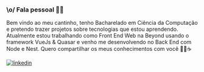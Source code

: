 ### \o/ Fala pessoal 👋🏼
Bem vindo ao meu cantinho, tenho Bacharelado em Ciência da Computação e pretendo trazer projetos sobre tecnologias que estou aprendendo. Atualmente estou trabalhando como Front End Web na Beyond usando o framework VueJs & Quasar e venho me desenvolvendo no Back End com Node e Nest. 
Quero compartilhar os meus conhecimentos com você 🚀🖤☕

[![linkedin](https://user-images.githubusercontent.com/78084171/106610390-809f3b80-6545-11eb-9dab-774b2706be1e.png?style=flat-square&logo=Linkedin&link=https://www.linkedin.com/in/luan-godoy-483090161)](https://www.linkedin.com/in/luan-godoy-483090161)


<!--
**LuanVasco/luanvasco** is a ✨ _special_ ✨ repository because its `README.md` (this file) appears on your GitHub profile.

Here are some ideas to get you started:

- 🔭 I’m currently working on ...
- 🌱 I’m currently learning ...
- 👯 I’m looking to collaborate on ...
- 🤔 I’m looking for help with ...
- 💬 Ask me about ...
- 📫 How to reach me: ...
- 😄 Pronouns: ...
- ⚡ Fun fact: ...
-->
